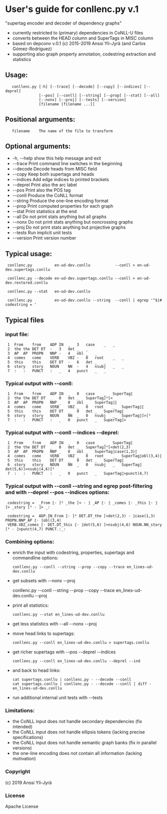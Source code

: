 # User's guide for conllenc.py v.1 

"supertag encoder and decoder of dependency graphs" 
- currently restricted to (primary) dependencies in CoNLL-U files
- converts between the HEAD column and SuperTags in MISC column 
- based on depconv v.0.1 (c) 2015-2019 Anssi Yli-Jyrä (and Carlos Gómez-Rodríguez)
- supporting also graph property annotation, codestring extraction and statistics
   
## Usage: 

       conllenc.py [-h] [--trace] [--decode] [--copy] [--indices] [--deprel]
                   [--pos] [--conll] [--string] [--prop] [--stat] [--all]
                   [--nonx] [--proj] [--tests] [--version]
                   [filename [filename ...]]

## Positional arguments:

       filename    The name of the file to transform

## Optional arguments:

- -h, --help  show this help message and exit
- --trace     Print command line switches in the beginning
- --decode    Decode heads from MISC field
- --copy      Keep both supertags and heads
- --indices   Add edge indices to printed brackets
- --deprel    Print also the arc label
- --pos       Print also the POS tag
- --conll     Produce the CoNLL format
- --string    Produce the one-line encoding format
- --prop      Print computed properties for each graph
- --stat      Print statistics at the end
- --all       Do not print stats anything but all graphs
- --nonx      Do not print stats anything but noncrossing graphs
- --proj      Do not print stats anything but projective graphs
- --tests     Run implicit unit tests
- --version   Print version number

## Typical usage:

     conllenc.py          en-ud-dev.conllu           --conll > en-ud-dev.supertags.conllu
     
     conllenc.py --decode en-ud-dev.supertags.conllu --conll > en-ud-dev.restored.conllu
     
     conllenc.py --stat   en-ud-dev.conllu
     
     conllenc.py          en-ud-dev.conllu --string  --conll | egrep '^$|# codestring = '

## Typical files

### input file:

     1	From	from	ADP	IN	_	3	case	_	_
     2	the	the	DET	DT	-	3	det	_	_
     3	AP	AP	PROPN	NNP	-	4	obl	_	_
     4	comes	come	VERB	VBZ	-	0	root	_	_
     5	this	this	DET	DT	-	6	det	_	_
     6	story	story	NOUN	NN	-	4	nsubj	_	_
     7	:	:	PUNCT	:	_	4	punct	_	_

### Typical output with --conll:

     1	From	from	ADP	IN	_	0	case	_	SuperTag⟦
     2	the	the	DET	DT	_	0	det	_	SuperTag]⁰[<
     3	AP	AP	PROPN	NNP	_	0	obl	_	SuperTag⟧⟦
     4	comes	come	VERB	VBZ	_	0	root	_	SuperTag⟧⟦
     5	this	this	DET	DT	_	0	det	_	SuperTag⟦
     6	story	story	NOUN	NN	_	0	nsubj	_	SuperTag⟧]>[⁰
     7	:	:	PUNCT	:	_	0	punct	_	SuperTag⟧>

### Typical output with --conll --indices --deprel:

     1	From	from	ADP	IN	_	0	case	_	SuperTag⟦
     2	the	the	DET	DT	_	0	det	_	SuperTag]⁰[<det(2,3)
     3	AP	AP	PROPN	NNP	_	0	obl	_	SuperTag⟧case(1,3)⟦
     4	comes	come	VERB	VBZ	_	0	root	_	SuperTag⟧obl(3,4)⟦
     5	this	this	DET	DT	_	0	det	_	SuperTag⟦
     6	story	story	NOUN	NN	_	0	nsubj	_	SuperTag⟧det(5,6)]>nsubj(4,6)[⁰
     7	:	:	PUNCT	:	_	0	punct	_	SuperTag⟧>punct(4,7)

### Typical output with --conll --string and egrep post-filtering and with --deprel --pos --indices options:

     codestring =  _From ⟦· ]⁰ _the [< · ⟧ _AP ⟦· ⟧ _comes ⟦· _this ⟦· ⟧ ]> _story [⁰ · ⟧> _:

     codestring =  ADP.IN_From ⟦· ]⁰ DET.DT_the [<det(2,3) · ⟧case(1,3) PROPN.NNP_AP ⟦· ⟧obl(3,4) 
     VERB.VBZ_comes ⟦· DET.DT_this ⟦· ⟧det(5,6) ]>nsubj(4,6) NOUN.NN_story [⁰ · ⟧>punct(4,7) PUNCT.:_:

### Combining options:

- enrich the input with codestring, properties, supertags and commandline options:

      conllenc.py --conll --string --prop --copy --trace en_lines-ud-dev.conllu 

-  get subsets with --nonx --proj

      conllenc.py --conll --string --prop --copy --trace en_lines-ud-dev.conllu --proj

- print all statistics:

      conllenc.py --stat en_lines-ud-dev.conllu 

- get less statistics with --all --nonx --proj

- move head links to supertags:

      conllenc.py --conll en_lines-ud-dev.conllu > supertags.conllu

- get richer supertags with --pos --deprel --indices

      conllenc.py --conll en_lines-ud-dev.conllu --deprel --ind

- and back to head links:

      cat supertags.conllu | conllenc.py - --decode --conll 
      cat supertags.conllu | conllenc.py - --decode --conll | diff - en_lines-ud-dev.conllu
   
- run additional internal unit tests with --tests 

### Limitations:

- the CoNLL input does not handle secondary dependencies (fix intended)
- the CoNLL input does not handle ellipsis tokens (lacking precise specifications)
- the CoNLL input does not handle semantic graph banks (fix in parallel versions)
- the one-line encoding does not contain all information (lacking motivation)

### Copyright 

(c) 2019 Anssi Yli-Jyrä

### License

Apache License
